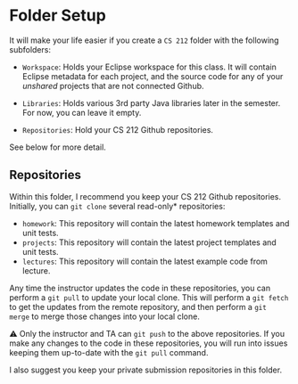# Folder Setup

It will make your life easier if you create a `CS 212` folder with the following subfolders:

  - `Workspace`: Holds your Eclipse workspace for this class. It will contain Eclipse metadata for each project, and the source code for any of your *unshared* projects that are not connected Github.
  
  - `Libraries`: Holds various 3rd party Java libraries later in the semester. For now, you can leave it empty.
  
  - `Repositories`: Hold your CS 212 Github repositories.

See below for more detail.

## Repositories

Within this folder, I recommend you keep your CS 212 Github repositories. Initially, you can `git clone` several read-only* repositories:

- `homework`: This repository will contain the latest homework templates and unit tests. 
- `projects`: This repository will contain the latest project templates and unit tests. 
- `lectures`: This repository will contain the latest example code from lecture.

Any time the instructor updates the code in these repositories, you can perform a `git pull` to update your local clone. This will perform a `git fetch` to get the updates from the remote repository, and then perform a `git merge` to merge those changes into your local clone. 

:warning: Only the instructor and TA can `git push` to the above repositories. If you make any changes to the code in these repositories, you will run into issues keeping them up-to-date with the `git pull` command.

I also suggest you keep your private submission repositories in this folder. 
